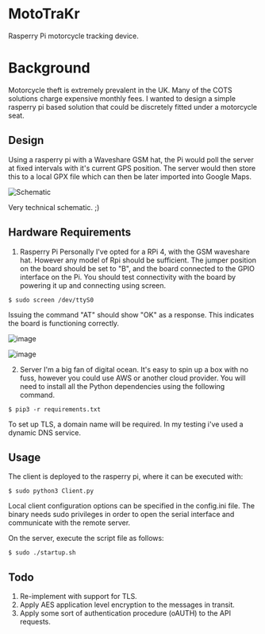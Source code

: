 # MotoTraKr
Rasperry Pi motorcycle tracking device. 


Background
=========

Motorcycle theft is extremely prevalent in the UK. Many of the COTS solutions charge expensive monthly fees. I wanted to design a simple rasperry pi based solution that could be discretely fitted under a motorcycle seat.

Design
---------

Using a rasperry pi with a Waveshare GSM hat, the Pi would poll the server at fixed intervals with it's current GPS position. 
The server would then store this to a local GPX file which can then be later imported into Google Maps.



![Schematic](https://user-images.githubusercontent.com/83759501/154311723-29a23d08-4ab9-4224-9dd2-59c3810718f7.jpg)

Very technical schematic. ;)


Hardware Requirements
---------

1. Rasperry Pi
Personally I've opted for a RPi 4, with the GSM waveshare hat. However any model of Rpi should be sufficient. The jumper position on the board should be set to "B", and the board connected to the GPIO interface on the Pi. You should test connectivity with the board by powering it up and connecting using screen.


```
$ sudo screen /dev/ttyS0
```

Issuing the command "AT" should show "OK" as a response. This indicates the board is functioning correctly.

![image](https://user-images.githubusercontent.com/83759501/154678093-7956f429-8ad7-480f-b747-96437fcdc6d4.png)

![image](https://user-images.githubusercontent.com/83759501/154678138-b716be57-a354-4bdb-b355-7505ad9b5a91.png)

2. Server
I'm a big fan of digital ocean. It's easy to spin up a box with no fuss, however you could use AWS or another cloud provider. You will need to install all the Python dependencies using the following command.

```
$ pip3 -r requirements.txt
```

To set up TLS, a domain name will be required. In my testing i've used a dynamic DNS service. 

Usage
---------

The client is deployed to the rasperry pi, where it can be executed with:

```
$ sudo python3 Client.py
```

Local client configuration options can be specified in the config.ini file. The binary needs sudo privileges in order to open 
the serial interface and communicate with the remote server. 

On the server, execute the script file as follows:

```
$ sudo ./startup.sh
```

Todo 
--------

1. Re-implement with support for TLS.
2. Apply AES application level encryption to the messages in transit.
3. Apply some sort of authentication procedure (oAUTH) to the API requests.
